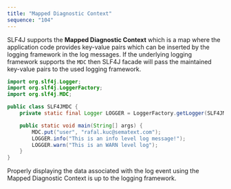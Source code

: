 ```yaml
---
title: "Mapped Diagnostic Context"
sequence: "104"
---
```


SLF4J supports the **Mapped Diagnostic Context**
which is a map where the application code provides key-value pairs
which can be inserted by the logging framework in the log messages.
If the underlying logging framework supports the `MDC` then
SLF4J facade will pass the maintained key-value pairs to the used logging framework.

```java
import org.slf4j.Logger;
import org.slf4j.LoggerFactory;
import org.slf4j.MDC;

public class SLF4JMDC {
    private static final Logger LOGGER = LoggerFactory.getLogger(SLF4JMDC.class);

    public static void main(String[] args) {
        MDC.put("user", "rafal.kuc@sematext.com");
        LOGGER.info("This is an info level log message!");
        LOGGER.warn("This is an WARN level log");
    }
}
```

Properly displaying the data associated with the log event
using the Mapped Diagnostic Context is up to the logging framework.
